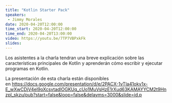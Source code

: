 ```yaml
---
title: "Kotlin Starter Pack"
speakers:
 - Jimmy Morales
date: 2020-04-20T12:00:00
time_start: 2020-04-20T12:00:00
time_end: 2020-04-20T13:00:00
video: https://youtu.be/7TP7VBPxkFk
slides: 
---
```


<p>Los asistentes a la charla tendran una breve explicación sobre las características principales de Kotlin y aprenderán cómo escribir y ejecutar programas en Kotlin.</p>

<p>La presentación de esta charla están disponibles en&nbsp;<a href="https://docs.google.com/presentation/d/e/2PACX-1vTla41okv1x-E_wXwCDjV4el9oXcsvtadlOGKUq_cUo1MuVsHzE1rXud63KAMAYYCM2t9Hnzpl_skzu/pub?start=false&amp;loop=false&amp;delayms=3000&amp;slide=id.p">https://docs.google.com/presentation/d/e/2PACX-1vTla41okv1x-E_wXwCDjV4el9oXcsvtadlOGKUq_cUo1MuVsHzE1rXud63KAMAYYCM2t9Hnzpl_skzu/pub?start=false&amp;loop=false&amp;delayms=3000&amp;slide=id.p</a></p>